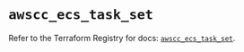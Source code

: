# `awscc_ecs_task_set`

Refer to the Terraform Registry for docs: [`awscc_ecs_task_set`](https://registry.terraform.io/providers/hashicorp/awscc/0.70.0/docs/resources/ecs_task_set).
